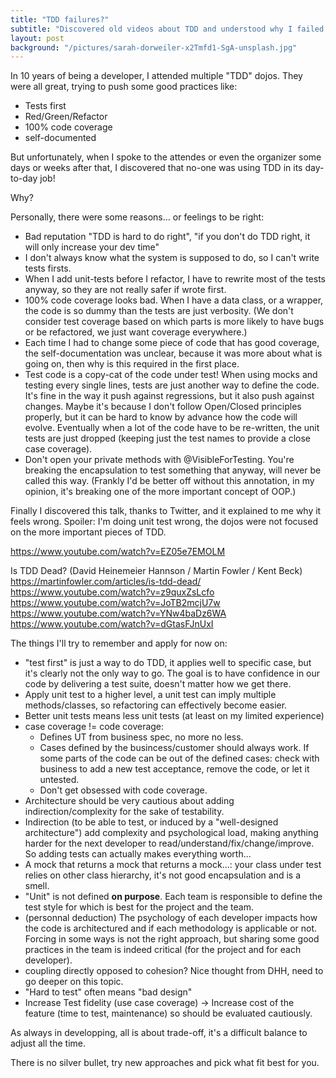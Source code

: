 ```yaml
---
title: "TDD failures?"
subtitle: "Discovered old videos about TDD and understood why I failed at it... til now!"
layout: post
background: "/pictures/sarah-dorweiler-x2Tmfd1-SgA-unsplash.jpg"
---
```


In 10 years of being a developer, I attended multiple "TDD" dojos. They were all great, trying to push some good practices like:
- Tests first
- Red/Green/Refactor
- 100% code coverage
- self-documented

But unfortunately, when I spoke to the attendes or even the organizer some days or weeks after that, I discovered that no-one was using TDD in its day-to-day job!

Why?

Personally, there were some reasons... or feelings to be right:
- Bad reputation "TDD is hard to do right", "if you don't do TDD right, it will only increase your dev time"
- I don't always know what the system is supposed to do, so I can't write tests firsts.
- When I add unit-tests before I refactor, I have to rewrite most of the tests anyway, so they are not really safer if wrote first.
- 100% code coverage looks bad. When I have a data class, or a wrapper, the code is so dummy than the tests are just verbosity. (We don't consider test coverage based on which parts is more likely to have bugs or be refactored, we just want coverage everywhere.)
- Each time I had to change some piece of code that has good coverage, the self-documentation was unclear, because it was more about what is going on, then why is this required in the first place.
- Test code is a copy-cat of the code under test! When using mocks and testing every single lines, tests are just another way to define the code. It's fine in the way it push against regressions, but it also push against changes. Maybe it's because I don't follow Open/Closed principles properly, but it can be hard to know by advance how the code will evolve. Eventually when a lot of the code have to be re-written, the unit tests are just dropped (keeping just the test names to provide a close case coverage).
- Don't open your private methods with @VisibleForTesting. You're breaking the encapsulation to test something that anyway, will never be called this way. (Frankly I'd be better off without this annotation, in my opinion, it's breaking one of the more important concept of OOP.)

Finally I discovered this talk, thanks to Twitter, and it explained to me why it feels wrong. Spoiler: I'm doing unit test wrong, the dojos were not focused on the more important pieces of TDD.

<https://www.youtube.com/watch?v=EZ05e7EMOLM>

Is TDD Dead? (David Heinemeier Hannson / Martin Fowler / Kent Beck)
<https://martinfowler.com/articles/is-tdd-dead/>
<https://www.youtube.com/watch?v=z9quxZsLcfo>
<https://www.youtube.com/watch?v=JoTB2mcjU7w>
<https://www.youtube.com/watch?v=YNw4baDz6WA>
<https://www.youtube.com/watch?v=dGtasFJnUxI>

The things I'll try to remember and apply for now on:
- "test first" is just a way to do TDD, it applies well to specific case, but it's clearly not the only way to go. The goal is to have confidence in our code by delivering a test suite, doesn't matter how we get there.
- Apply unit test to a higher level, a unit test can imply multiple methods/classes, so refactoring can effectively become easier.
- Better unit tests means less unit tests (at least on my limited experience)
- case coverage != code coverage: 
  - Defines UT from business spec, no more no less.
  - Cases defined by the busincess/customer should always work. If some parts of the code can be out of the defined cases: check with business to add a new test acceptance, remove the code, or let it untested.
  - Don't get obsessed with code coverage.
- Architecture should be very cautious about adding indirection/complexity for the sake of testability.
- Indirection (to be able to test, or induced by a "well-designed architecture") add complexity and psychological load, making anything harder for the next developer to read/understand/fix/change/improve. So adding tests can actually makes everything worth...
- A mock that returns a mock that returns a mock...: your class under test relies on other class hierarchy, it's not good encapsulation and is a smell.
- "Unit" is not defined **on purpose**. Each team is responsible to define the test style for which is best for the project and the team.
- (personnal deduction) The psychology of each developer impacts how the code is architectured and if each methodology is applicable or not. Forcing in some ways is not the right approach, but sharing some good practices in the team is indeed critical (for the project and for each developer).
- coupling directly opposed to cohesion? Nice thought from DHH, need to go deeper on this topic.
- "Hard to test" often means "bad design"
- Increase Test fidelity (use case coverage) -> Increase cost of the feature (time to test, maintenance) so should be evaluated cautiously.

As always in developping, all is about trade-off, it's a difficult balance to adjust all the time.

There is no silver bullet, try new approaches and pick what fit best for you.
